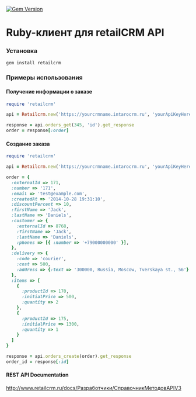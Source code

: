 [![Gem Version](https://badge.fury.io/rb/retailcrm.svg)](http://badge.fury.io/rb/retailcrm)

Ruby-клиент для retailCRM API
=============================


### Установка

```
gem install retailcrm
```

### Примеры использования

#### Получение информации о заказе

```ruby
require 'retailcrm'

api = Retailcrm.new('https://yourcrmname.intarocrm.ru', 'yourApiKeyHere')

response = api.orders_get(345, 'id').get_response
order = response[:order]

```

#### Создание заказа

```ruby
require 'retailcrm'

api = Retailcrm.new('https://yourcrmname.intarocrm.ru', 'yourApiKeyHere')

order = {
  :externalId => 171,
  :number => '171',
  :email => 'test@example.com',
  :createdAt => '2014-10-28 19:31:10',
  :discountPercent => 10,
  :firstName => 'Jack',
  :lastName => 'Daniels',
  :customer => {
    :externalId => 8768,
    :firstName => 'Jack',
    :lastName => 'Daniels',
    :phones => [{ :number => '+79000000000' }],
  },
  :delivery => {
    :code => 'courier',
    :cost => 500,
    :address => {:text => '300000, Russia, Moscow, Tverskaya st., 56'}
  },
  :items => [
    {
      :productId => 170,
      :initialPrice => 500,
      :quantity => 2
    },
    {
      :productId => 175,
      :initialPrice => 1300,
      :quantity => 1
    }
  ]
}

response = api.orders_create(order).get_response
order_id = response[:id]

```

#### REST API Documentation

http://www.retailcrm.ru/docs/Разработчики/СправочникМетодовAPIV3

